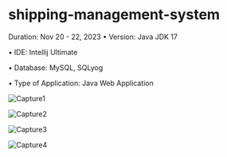 # shipping-management-system

Duration: Nov 20 - 22, 2023 • Version: Java JDK 17

• IDE: Intellij Ultimate

• Database: MySQL, SQLyog

• Type of Application: Java Web Application


![Capture1](https://github.com/Softjay10/shipping-management-system/assets/137483242/0b5083e4-e6cf-4d08-b936-5a94bd096ab2)

![Capture2](https://github.com/Softjay10/shipping-management-system/assets/137483242/16dc64b2-6af7-4e4e-aa20-38a5a7e8f441)

![Capture3](https://github.com/Softjay10/shipping-management-system/assets/137483242/18abe908-304b-4af5-8878-7a5e4fc2b82b)

![Capture4](https://github.com/Softjay10/shipping-management-system/assets/137483242/ff5ec2d9-c775-41b3-a509-ef6f12f6eb05)

